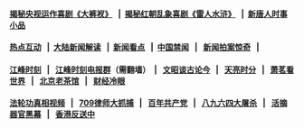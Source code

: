 #### [揭秘央视运作喜剧《大裤衩》](http://157.245.225.82:10000/videos/res/big-shorts/) &nbsp;&nbsp;|&nbsp;&nbsp;[揭秘红朝乱象喜剧《雷人水浒》](http://157.245.225.82:10000/videos/res/OutlawsOfMarsh/) &nbsp;&nbsp;|&nbsp;&nbsp;[新唐人时事小品](http://157.245.225.82:10000/videos/res/comedy/)
#### [热点互动](http://157.245.225.82/ntdtv-rdhd/) &nbsp;&nbsp;|&nbsp;&nbsp;[大陆新闻解读](http://157.245.225.82/ntdtv-comedy/) &nbsp;&nbsp;|&nbsp;&nbsp;[新闻看点](http://157.245.225.82/news-insight/) &nbsp;&nbsp;|&nbsp;&nbsp;[中国禁闻](http://157.245.225.82/ntdtv-news/) &nbsp;&nbsp;|&nbsp;&nbsp; [新闻拍案惊奇](http://157.245.225.82/dayu/) &nbsp;&nbsp;|&nbsp;&nbsp; 
#### [江峰时刻](http://157.245.225.82/today-in-history/) &nbsp;&nbsp;|&nbsp;&nbsp; [江峰时刻电报群](https://t.me/jiangfengtimegroup)（需翻墙）&nbsp;&nbsp;|&nbsp;&nbsp; [文昭谈古论今](http://157.245.225.82/wenzhao/) &nbsp;&nbsp;|&nbsp;&nbsp; [天亮时分](http://157.245.225.82/tianliang/) &nbsp;&nbsp;|&nbsp;&nbsp; [萧茗看世界](http://157.245.225.82/simonegao/) &nbsp;&nbsp;|&nbsp;&nbsp; [北京老茶馆](http://157.245.225.82/teahouse/) &nbsp;&nbsp;|&nbsp;&nbsp; [财经冷眼](http://157.245.225.82/finance/)
#### [法轮功真相视频](http://157.245.225.82:10000/videos/truth.html) &nbsp;&nbsp;|&nbsp;&nbsp; [709律师大抓捕](http://157.245.225.82:10000/videos/709/) &nbsp;&nbsp;|&nbsp;&nbsp; [百年共产党](http://157.245.225.82:10000/videos/ccp.html) &nbsp;&nbsp;|&nbsp;&nbsp; [八九六四大屠杀](http://157.245.225.82:10000/videos/88/)  &nbsp;&nbsp;|&nbsp;&nbsp; [活摘器官黑幕](http://157.245.225.82:10000/videos/res/Organs/)  &nbsp;&nbsp;|&nbsp;&nbsp; [香港反送中](http://157.245.225.82:10000/videos/res/hk/) 
